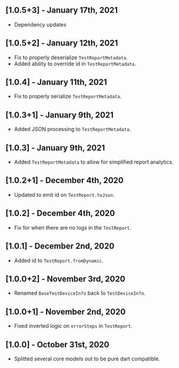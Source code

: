 ## [1.0.5+3] - January 17th, 2021

* Dependency updates


## [1.0.5+2] - January 12th, 2021

* Fix to properly deserialize `TestReportMetadata`.
* Added ability to override id in `TestReportMetadata`.


## [1.0.4] - January 11th, 2021

* Fix to properly serialize `TestReportMetadata`.


## [1.0.3+1] - January 9th, 2021

* Added JSON processing to `TestReportMetadata`.


## [1.0.3] - January 9th, 2021

* Added `TestReportMetadata` to allow for simplified report analytics.


## [1.0.2+1] - December 4th, 2020

* Updated to emit id on `TestReport.toJson`.


## [1.0.2] - December 4th, 2020

* Fix for when there are no logs in the `TestReport`.


## [1.0.1] - December 2nd, 2020

* Added id to `TestReport.fromDynamic`.


## [1.0.0+2] - November 3rd, 2020

* Renamed `BaseTestDeviceInfo` back to `TestDeviceInfo`.


## [1.0.0+1] - November 2nd, 2020

* Fixed inverted logic on `errorSteps` in `TestReport`.


## [1.0.0] - October 31st, 2020

* Splitted several core models out to be pure dart compatible.
